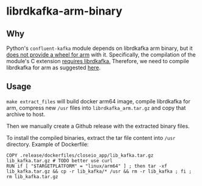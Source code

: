 # librdkafka-arm-binary
## Why
Python's `confluent-kafka` module depends on librdkafka arm binary, but it [does not provide a wheel for arm](https://pypi.org/project/confluent-kafka/#files) with it.
Specifically, the compilation of the module's C extension [requires librdkafka.](https://github.com/confluentinc/confluent-kafka-python/blob/master/src/confluent_kafka/src/confluent_kafka.h#L23)
Therefore, we need to compile librdkafka for arm as suggested [here](https://github.com/confluentinc/confluent-kafka-python/issues/462#issuecomment-427657824).


## Usage
`make extract_files` will build docker arm64 image, compile librdkafka for arm, compress new `/usr` files into `librdkafka_arm.tar.gz` and copy that archive to host. 

Then we manually create a Github release with the extracted binary files.

To install the compiled binaries, extract the tar file content into `/usr` directory.
Example of Dockerfile:
```
COPY .release/dockerfiles/closeio_app/lib_kafka.tar.gz lib_kafka.tar.gz # TODO better use curl
RUN if [ "$TARGETPLATFORM" = "linux/arm64" ] ; then tar -xf lib_kafka.tar.gz && cp -r lib_kafka/* /usr && rm -r lib_kafka ; fi ; rm lib_kafka.tar.gz
```

